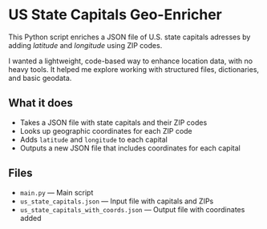 # US State Capitals Geo-Enricher

This Python script enriches a JSON file of U.S. state capitals adresses by adding *latitude* and *longitude* using ZIP codes.  

I wanted a lightweight, code-based way to enhance location data, with no heavy tools.
It helped me explore working with structured files, dictionaries, and basic geodata.

## What it does

- Takes a JSON file with state capitals and their ZIP codes  
- Looks up geographic coordinates for each ZIP code  
- Adds `latitude` and `longitude` to each capital  
- Outputs a new JSON file that includes coordinates for each capital

## Files

- `main.py` — Main script  
- `us_state_capitals.json` — Input file with capitals and ZIPs  
- `us_state_capitals_with_coords.json` — Output file with coordinates added
